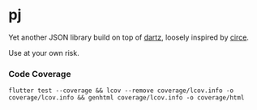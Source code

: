 
# pj

Yet another JSON library build on top of [dartz](https://pub.dev/packages/dartz), loosely inspired by [circe](https://circe.github.io/circe/).

Use at your own risk.

### Code Coverage

`flutter test --coverage && lcov --remove coverage/lcov.info -o coverage/lcov.info && genhtml coverage/lcov.info -o coverage/html`
